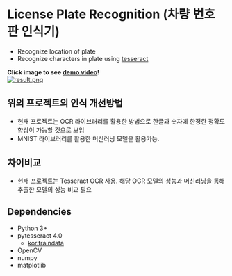 # License Plate Recognition (차량 번호판 인식기)

- Recognize location of plate
- Recognize characters in plate using [tesseract](https://github.com/tesseract-ocr/tesseract)

**Click image to see [demo video](https://youtu.be/PpTl7xxGXh4)!**  
[![result.png](https://github.com/kairess/license_plate_recognition/raw/master/19%EC%98%A47777.jpg)](https://youtu.be/PpTl7xxGXh4)

## 위의 프로젝트의 인식 개선방법
- 현재 프로젝트는 OCR 라이브러리를 활용한 방법으로 한글과 숫자에 한정한 정확도 향상이 가능할 것으로 보임 
- MNIST 라이브러리를 활용한 머신러닝 모델을 활용가능.

## 차이비교
- 현재 프로젝트는 Tesseract OCR 사용. 해당 OCR 모델의 성능과 머신러닝을 통해 추출한 모델의 성능 비교 필요


## Dependencies
- Python 3+
- pytesseract 4.0
  - [kor.traindata](https://github.com/tesseract-ocr/tessdata/blob/master/kor.traineddata)
- OpenCV
- numpy
- matplotlib
